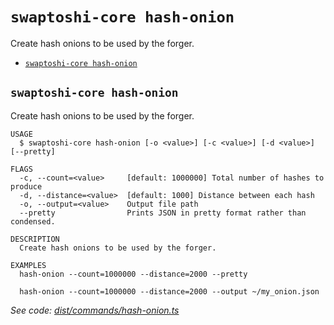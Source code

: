 # `swaptoshi-core hash-onion`

Create hash onions to be used by the forger.

- [`swaptoshi-core hash-onion`](#swaptoshi-core-hash-onion)

## `swaptoshi-core hash-onion`

Create hash onions to be used by the forger.

```
USAGE
  $ swaptoshi-core hash-onion [-o <value>] [-c <value>] [-d <value>] [--pretty]

FLAGS
  -c, --count=<value>     [default: 1000000] Total number of hashes to produce
  -d, --distance=<value>  [default: 1000] Distance between each hash
  -o, --output=<value>    Output file path
  --pretty                Prints JSON in pretty format rather than condensed.

DESCRIPTION
  Create hash onions to be used by the forger.

EXAMPLES
  hash-onion --count=1000000 --distance=2000 --pretty

  hash-onion --count=1000000 --distance=2000 --output ~/my_onion.json
```

_See code: [dist/commands/hash-onion.ts](https://github.com/Swaptoshi/swaptoshi-core/blob/v1.0.0-alpha.0/dist/commands/hash-onion.ts)_
